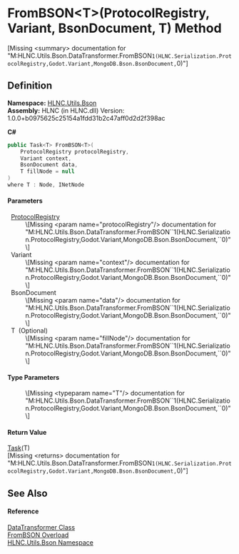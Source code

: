 # FromBSON&lt;T&gt;(ProtocolRegistry, Variant, BsonDocument, T) Method


\[Missing &lt;summary&gt; documentation for "M:HLNC.Utils.Bson.DataTransformer.FromBSON``1(HLNC.Serialization.ProtocolRegistry,Godot.Variant,MongoDB.Bson.BsonDocument,``0)"\]



## Definition
**Namespace:** <a href="N_HLNC_Utils_Bson">HLNC.Utils.Bson</a>  
**Assembly:** HLNC (in HLNC.dll) Version: 1.0.0+b0975625c25154a1fdd31b2c47aff0d2d2f398ac

**C#**
``` C#
public Task<T> FromBSON<T>(
	ProtocolRegistry protocolRegistry,
	Variant context,
	BsonDocument data,
	T fillNode = null
)
where T : Node, INetNode

```



#### Parameters
<dl><dt>  <a href="T_HLNC_Serialization_ProtocolRegistry">ProtocolRegistry</a></dt><dd>\[Missing &lt;param name="protocolRegistry"/&gt; documentation for "M:HLNC.Utils.Bson.DataTransformer.FromBSON``1(HLNC.Serialization.ProtocolRegistry,Godot.Variant,MongoDB.Bson.BsonDocument,``0)"\]</dd><dt>  Variant</dt><dd>\[Missing &lt;param name="context"/&gt; documentation for "M:HLNC.Utils.Bson.DataTransformer.FromBSON``1(HLNC.Serialization.ProtocolRegistry,Godot.Variant,MongoDB.Bson.BsonDocument,``0)"\]</dd><dt>  BsonDocument</dt><dd>\[Missing &lt;param name="data"/&gt; documentation for "M:HLNC.Utils.Bson.DataTransformer.FromBSON``1(HLNC.Serialization.ProtocolRegistry,Godot.Variant,MongoDB.Bson.BsonDocument,``0)"\]</dd><dt>  T  (Optional)</dt><dd>\[Missing &lt;param name="fillNode"/&gt; documentation for "M:HLNC.Utils.Bson.DataTransformer.FromBSON``1(HLNC.Serialization.ProtocolRegistry,Godot.Variant,MongoDB.Bson.BsonDocument,``0)"\]</dd></dl>

#### Type Parameters
<dl><dt /><dd>\[Missing &lt;typeparam name="T"/&gt; documentation for "M:HLNC.Utils.Bson.DataTransformer.FromBSON``1(HLNC.Serialization.ProtocolRegistry,Godot.Variant,MongoDB.Bson.BsonDocument,``0)"\]</dd></dl>

#### Return Value
<a href="https://learn.microsoft.com/dotnet/api/system.threading.tasks.task-1" target="_blank" rel="noopener noreferrer">Task</a>(T)  
\[Missing &lt;returns&gt; documentation for "M:HLNC.Utils.Bson.DataTransformer.FromBSON``1(HLNC.Serialization.ProtocolRegistry,Godot.Variant,MongoDB.Bson.BsonDocument,``0)"\]

## See Also


#### Reference
<a href="T_HLNC_Utils_Bson_DataTransformer">DataTransformer Class</a>  
<a href="Overload_HLNC_Utils_Bson_DataTransformer_FromBSON">FromBSON Overload</a>  
<a href="N_HLNC_Utils_Bson">HLNC.Utils.Bson Namespace</a>  
